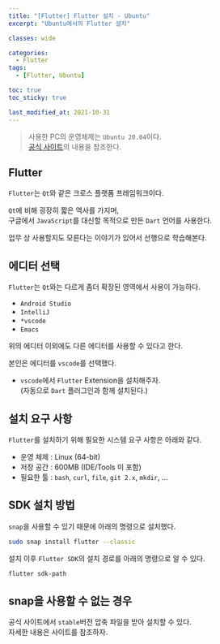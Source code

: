 ```yaml
---
title: "[Flutter] Flutter 설치 - Ubuntu"
excerpt: "Ubuntu에서의 Flutter 설치"

classes: wide

categories:
  - Flutter
tags:
  - [Flutter, Ubuntu]

toc: true
toc_sticky: true

last_modified_at: 2021-10-31
---
```


> 사용한 PC의 운영체제는 `Ubuntu 20.04`이다.   
> [공식 사이트](https://flutter.dev/docs/get-started/install/linux)의 내용을 참조한다.

## Flutter

`Flutter`는 `Qt`와 같은 크로스 플랫폼 프레임워크이다.

`Qt`에 비해 굉장히 짧은 역사를 가지며,   
구글에서 `JavaScript`를 대신할 목적으로 만든 `Dart` 언어를 사용한다.

업무 상 사용할지도 모른다는 이야기가 있어서 선행으로 학습해본다.

## 에디터 선택

`Flutter`는 `Qt`와는 다르게 좀더 확장된 영역에서 사용이 가능하다.

* `Android Studio`
* `IntelliJ`
* `*vscode`
* `Emacs`

위의 에디터 이외에도 다른 에디터를 사용할 수 있다고 한다.

본인은 에디터를 `vscode`를 선택했다.

* `vscode`에서 `Flutter` Extension을 설치해주자.   
(자동으로 `Dart` 플러그인과 함께 설치된다.)

## 설치 요구 사항

`Flutter`를 설치하기 위해 필요한 시스템 요구 사항은 아래와 같다.

* 운영 체제 : Linux (64-bit)
* 저장 공간 : 600MB (IDE/Tools 미 포함)
* 필요한 툴 : `bash`, `curl`, `file`, `git 2.x`, `mkdir`, ...

## SDK 설치 방법

`snap`을 사용할 수 있기 때문에 아래의 명령으로 설치했다.

```bash
sudo snap install flutter --classic
```

설치 이후 `Flutter SDK`의 설치 경로를 아래의 명령으로 알 수 있다.

```bash
flutter sdk-path
```

## snap을 사용할 수 없는 경우

공식 사이트에서 `stable`버전 압축 파일을 받아 설치할 수 있다.   
자세한 내용은 사이트를 참조하자.